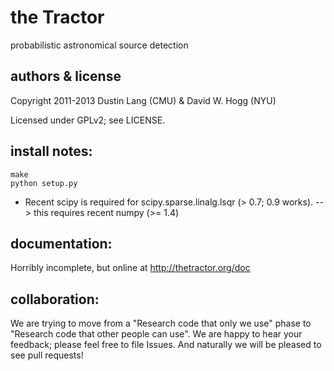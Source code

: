 # the Tractor

probabilistic astronomical source detection

## authors & license

Copyright 2011-2013 Dustin Lang (CMU) & David W. Hogg (NYU)

Licensed under GPLv2; see LICENSE.

## install notes:

    make
    python setup.py

- Recent scipy is required for scipy.sparse.linalg.lsqr (> 0.7; 0.9 works).
  --> this requires recent numpy (>= 1.4)

## documentation:

Horribly incomplete, but online at http://thetractor.org/doc

## collaboration:

We are trying to move from a "Research code that only we use" phase to
"Research code that other people can use".  We are happy to hear your
feedback; please feel free to file Issues.  And naturally we will be
pleased to see pull requests!

